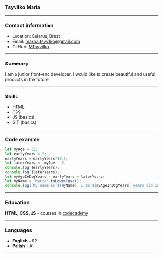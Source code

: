 ### **Tsyvilko Maria**
***
### **Contact information**
* Location: Belarus, Brest
* Email: masha.tsyvilko@gmail.com
* GitHub: [MTsyvilko](https://github.com/MTsyvilko)
***
### **Summary**
I am a junior front-end developer. I would like to create beautiful and useful products in the future
***
### **Skills**
* HTML
* CSS
* JS (basics)
* GIT (basics)
***
### **Code example**
```javascript
let myAge = 32;
let earlyYears = 2;
earlyYears = earlyYears*10.5;
let laterYears =  myAge - 2;
console.log (earlyYears);
console.log (laterYears);
let myAgeInDogYears = earlyYears + laterYears;
let myName = 'Maria'.toLowerCase();
console.log(`My name is ${myName}. I am ${myAgeInDogYears} years old in dog years.`);
```
***
### **Education**
**HTML, CSS, JS** - courses in [codecademy](https://www.codecademy.com/learn)
***
### **Languages**
* **English** - B2
* **Polish** - A1
***


